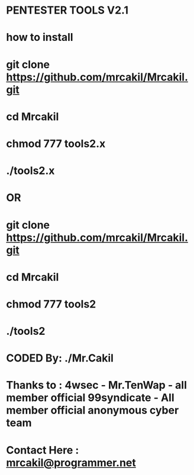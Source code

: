 # PENTESTER TOOLS V2.1
# how to install
# git clone https://github.com/mrcakil/Mrcakil.git
# cd Mrcakil
# chmod 777 tools2.x
# ./tools2.x
# OR
# git clone https://github.com/mrcakil/Mrcakil.git
# cd Mrcakil
# chmod 777 tools2
# ./tools2

# CODED By: ./Mr.Cakil
# Thanks to : 4wsec - Mr.TenWap - all member official 99syndicate - All member official anonymous cyber team
# Contact Here : mrcakil@programmer.net
